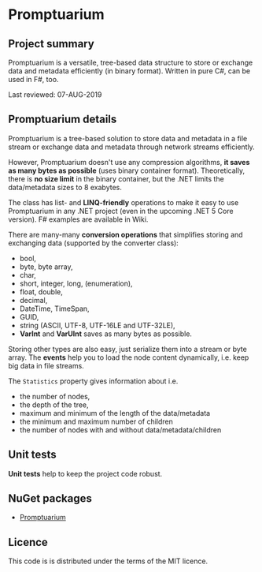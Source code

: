 # Promptuarium

## Project summary

Promptuarium is a versatile, tree-based data structure to store or exchange data and metadata efficiently (in binary format). Written in pure C#, can be used in F#, too.

Last reviewed: 07-AUG-2019

## Promptuarium details

Promptuarium is a tree-based solution to store data and metadata in a file stream or exchange data and metadata through network streams efficiently.

However, Promptuarium doesn't use any compression algorithms, **it saves as many bytes as possible** (uses binary container format). Theoretically, there is **no size limit** in the binary container, but the .NET limits the data/metadata sizes to 8 exabytes.

The class has list- and **LINQ-friendly** operations to make it easy to use Promptuarium in any .NET project (even in the upcoming .NET 5 Core version). F# examples are available in Wiki.

There are many-many **conversion operations** that simplifies storing and exchanging data (supported by the converter class):

* bool,
* byte, byte array,
* char,
* short, integer, long, (enumeration),
* float, double,
* decimal,
* DateTime, TimeSpan,
* GUID,
* string (ASCII, UTF-8, UTF-16LE and UTF-32LE),
* **VarInt** and **VarUInt** saves as many bytes as possible.

Storing other types are also easy, just serialize them into a stream or byte array. 
The **events** help you to load the node content dynamically, i.e. keep big data in file streams.

The ```Statistics``` property gives information about i.e.

* the number of nodes,
* the depth of the tree,
* maximum and minimum of the length of the data/metadata
* the minimum and maximum number of children
* the number of nodes with and without data/metadata/children

## Unit tests

**Unit tests** help to keep the project code robust.

## NuGet packages

* [Promptuarium](https://www.nuget.org/packages/Promptuarium/)

## Licence

This code is is distributed under the terms of the MIT licence.
